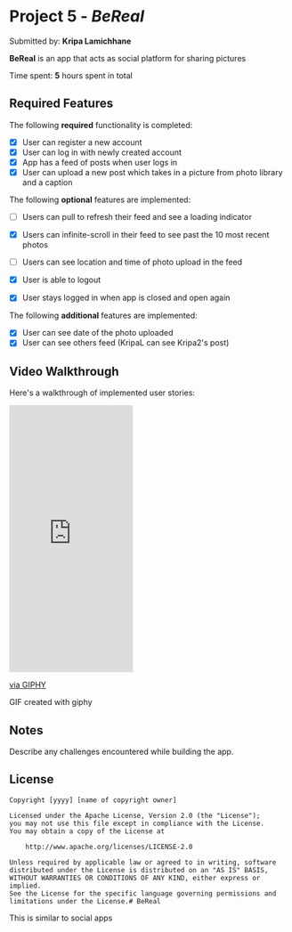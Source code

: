 # Project 5 - *BeReal*

Submitted by: **Kripa Lamichhane**

**BeReal** is an app that acts as social platform for sharing pictures 

Time spent: **5** hours spent in total

## Required Features

The following **required** functionality is completed:

- [X] User can register a new account
- [X] User can log in with newly created account
- [X] App has a feed of posts when user logs in
- [X] User can upload a new post which takes in a picture from photo library and a caption    
 
The following **optional** features are implemented:

- [ ] Users can pull to refresh their feed and see a loading indicator
- [X] Users can infinite-scroll in their feed to see past the 10 most recent photos
- [ ] Users can see location and time of photo upload in the feed    
- [X] User is able to logout
- [X] User stays logged in when app is closed and open again    


The following **additional** features are implemented:

- [X] User can see date of the photo uploaded
- [X] User can see others feed (KripaL can see Kripa2's post)

## Video Walkthrough

Here's a walkthrough of implemented user stories:

<iframe src="https://giphy.com/embed/vQ3SSlCBxMOkH2J8Lv" width="222" height="480" frameBorder="0" class="giphy-embed" allowFullScreen></iframe><p><a href="https://giphy.com/gifs/vQ3SSlCBxMOkH2J8Lv">via GIPHY</a></p>
<!-- Replace this with whatever GIF tool you used! -->
GIF created with giphy
<!-- Recommended tools:
[Kap](https://getkap.co/) for macOS
[ScreenToGif](https://www.screentogif.com/) for Windows
[peek](https://github.com/phw/peek) for Linux. -->

## Notes

Describe any challenges encountered while building the app.

## License

    Copyright [yyyy] [name of copyright owner]

    Licensed under the Apache License, Version 2.0 (the "License");
    you may not use this file except in compliance with the License.
    You may obtain a copy of the License at

        http://www.apache.org/licenses/LICENSE-2.0

    Unless required by applicable law or agreed to in writing, software
    distributed under the License is distributed on an "AS IS" BASIS,
    WITHOUT WARRANTIES OR CONDITIONS OF ANY KIND, either express or implied.
    See the License for the specific language governing permissions and
    limitations under the License.# BeReal
 This is similar to social apps

